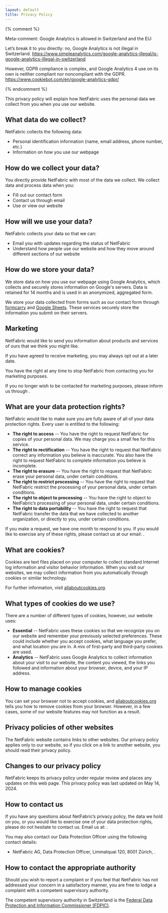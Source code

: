 ```yaml
---
layout: default
title: Privacy Policy
---
```


{% comment %}

Meta-comment: Google Analytics is allowed in Switzerland and the EU:

Let’s break it to you directly: no, Google Analytics is not illegal in Switzerland.
https://www.simpleanalytics.com/google-analytics-illegal/is-google-analytics-illegal-in-switzerland

However, GDPR compliance is complex, and Google Analytics 4 use on its own is neither compliant nor noncompliant with the GDPR.
https://www.cookiebot.com/en/google-analytics-gdpr/

{% endcomment %}

This privacy policy will explain how NetFabric uses the personal data we collect
from you when you use our website.

## What data do we collect?

NetFabric collects the following data:

- Personal identification information (name, email address, phone number, etc.)
- Information on how you use our webpage

## How do we collect your data?

You directly provide NetFabric with most of the data we collect. We collect data and process
data when you:

- Fill out our contact form
- Contact us through email
- Use or view our website

## How will we use your data?

NetFabric collects your data so that we can:

- Email you with updates regarding the status of NetFabric
- Understand how people use our website and how they move around different
  sections of our website

## How do we store your data?

We store data on how you use our webpage using Google Analytics, which collects
and securely stores information on Google's servers. Data is retained for 14
months and is used in an anonymized, aggregated form.

We store your data collected from forms such as our contact form through
[formcarry](https://formcarry.com/) and [Google Sheets](https://workspace.google.com/products/sheets/).
These services securely store the information you submit on their servers.

## Marketing

NetFabric would like to send you information about products and services of ours that we
think you might like.

If you have agreed to receive marketing, you may always opt out at a later date.

You have the right at any time to stop NetFabric from contacting you for marketing purposes.

If you no longer wish to be contacted for marketing purposes, please inform us
through <mail to="info" addBody="true"></mail>.

## What are your data protection rights?

NetFabric would like to make sure you are fully aware of all of your data protection rights.
Every user is entitled to the following:

- **The right to access** -- You have the right to request NetFabric for copies of
  your personal data. We may charge you a small fee for this service.
- **The right to rectification** -- You have the right to request that NetFabric
  correct any information you believe is inaccurate. You also have the right to
  request NetFabric to complete information you believe is incomplete.
- **The right to erasure** -- You have the right to request that NetFabric erase your
  personal data, under certain conditions.
- **The right to restrict processing** -- You have the right to request that
  NetFabric restrict the processing of your personal data, under certain
  conditions.
- **The right to object to processing** -- You have the right to object to
  NetFabric’s processing of your personal data, under certain conditions.
- **The right to data portability** -- You have the right to request that
  NetFabric transfer the data that we have collected to another organization, or
  directly to you, under certain conditions.
  
If you make a request, we have one month to respond to you. If you would like to
exercise any of these rights, please contact us at our email: <mail to="info" addBody="true"></mail>.

## What are cookies?

Cookies are text files placed on your computer to collect standard Internet log information and
visitor behavior information. When you visit our websites, we may collect information from you
automatically through cookies or similar technology.

For further information, visit [allaboutcookies.org](https://allaboutcookies.org/).

## What types of cookies do we use?

There are a number of different types of cookies, however, our website uses:

- **Essential** -- NetFabric uses these cookies so that we recognize you on our
  website and remember your previously selected preferences. These could include
  whether you accept cookies, what language you prefer, and what location you
  are in. A mix of first-party and third-party cookies are used.
- **Analytics** -- NetFabric uses Google Analytics to collect information about
  your visit to our website, the content you viewed, the links you followed and
  information about your browser, device, and your IP address.

## How to manage cookies

You can set your browser not to accept cookies, and
[allaboutcookies.org](https://allaboutcookies.org/) tells you how to remove
cookies from your browser. However, in a few cases, some of our website features
may not function as a result.

## Privacy policies of other websites

The NetFabric website contains links to other websites. Our privacy policy applies only to
our website, so if you click on a link to another website, you should read their privacy policy.

## Changes to our privacy policy

NetFabric keeps its privacy policy under regular review and places any updates on this web
page. This privacy policy was last updated on May 14, 2024.

## How to contact us

If you have any questions about NetFabric’s privacy policy, the data we hold on you, or you
would like to exercise one of your data protection rights, please do not hesitate to contact us.
Email us at: <mail to="info" addBody="true"></mail>.

You may also contact our Data Protection Officer using the following contact details:

- NetFabric AG, Data Protection Officer, Limmatquai 120,
  8001 Zürich, <mail to="info" addBody="true"></mail>.

## How to contact the appropriate authority

Should you wish to report a complaint or if you feel that NetFabric has not
addressed your concern in a satisfactory manner, you are free to lodge a
complaint with a competent supervisory authority.

The competent supervisory authority in Switzerland is the [Federal Data
Protection and Information Commissioner
(FDPIC)](https://www.edoeb.admin.ch/edoeb/en/home.html).
